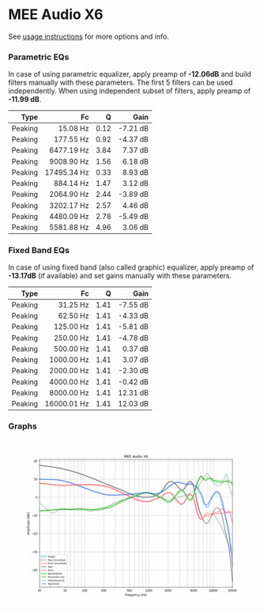 # MEE Audio X6
See [usage instructions](https://github.com/jaakkopasanen/AutoEq#usage) for more options and info.

### Parametric EQs
In case of using parametric equalizer, apply preamp of **-12.06dB** and build filters manually
with these parameters. The first 5 filters can be used independently.
When using independent subset of filters, apply preamp of **-11.99 dB**.

| Type    | Fc          |    Q | Gain     |
|--------:|------------:|-----:|---------:|
| Peaking | 15.08 Hz    | 0.12 | -7.21 dB |
| Peaking | 177.55 Hz   | 0.92 | -4.37 dB |
| Peaking | 6477.19 Hz  | 3.84 | 7.37 dB  |
| Peaking | 9008.90 Hz  | 1.56 | 6.18 dB  |
| Peaking | 17495.34 Hz | 0.33 | 8.93 dB  |
| Peaking | 884.14 Hz   | 1.47 | 3.12 dB  |
| Peaking | 2064.90 Hz  | 2.44 | -3.89 dB |
| Peaking | 3202.17 Hz  | 2.57 | 4.46 dB  |
| Peaking | 4480.09 Hz  | 2.78 | -5.49 dB |
| Peaking | 5581.88 Hz  | 4.96 | 3.06 dB  |

### Fixed Band EQs
In case of using fixed band (also called graphic) equalizer, apply preamp of **-13.17dB**
(if available) and set gains manually with these parameters.

| Type    | Fc          |    Q | Gain     |
|--------:|------------:|-----:|---------:|
| Peaking | 31.25 Hz    | 1.41 | -7.55 dB |
| Peaking | 62.50 Hz    | 1.41 | -4.33 dB |
| Peaking | 125.00 Hz   | 1.41 | -5.81 dB |
| Peaking | 250.00 Hz   | 1.41 | -4.78 dB |
| Peaking | 500.00 Hz   | 1.41 | 0.37 dB  |
| Peaking | 1000.00 Hz  | 1.41 | 3.07 dB  |
| Peaking | 2000.00 Hz  | 1.41 | -2.30 dB |
| Peaking | 4000.00 Hz  | 1.41 | -0.42 dB |
| Peaking | 8000.00 Hz  | 1.41 | 12.31 dB |
| Peaking | 16000.01 Hz | 1.41 | 12.03 dB |

### Graphs
![](./MEE%20Audio%20X6.png)